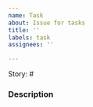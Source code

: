 ```yaml
---
name: Task
about: Issue for tasks
title: ''
labels: task
assignees: ''

---
```


Story: #

### Description
